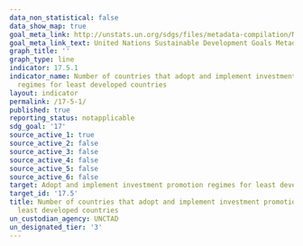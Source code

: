 ```yaml
---
data_non_statistical: false
data_show_map: true
goal_meta_link: http://unstats.un.org/sdgs/files/metadata-compilation/Metadata-Goal-17.pdf
goal_meta_link_text: United Nations Sustainable Development Goals Metadata (pdf 468kB)
graph_title: ''
graph_type: line
indicator: 17.5.1
indicator_name: Number of countries that adopt and implement investment promotion
  regimes for least developed countries
layout: indicator
permalink: /17-5-1/
published: true
reporting_status: notapplicable
sdg_goal: '17'
source_active_1: true
source_active_2: false
source_active_3: false
source_active_4: false
source_active_5: false
source_active_6: false
target: Adopt and implement investment promotion regimes for least developed countries
target_id: '17.5'
title: Number of countries that adopt and implement investment promotion regimes for
  least developed countries
un_custodian_agency: UNCTAD
un_designated_tier: '3'
---
```

